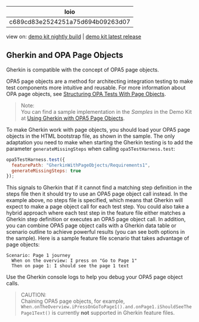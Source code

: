 <!-- loioc689cd83e2524251a75d694b09263d07 -->

| loio |
| -----|
| c689cd83e2524251a75d694b09263d07 |

<div id="loio">

view on: [demo kit nightly build](https://openui5nightly.hana.ondemand.com/#/topic/c689cd83e2524251a75d694b09263d07) | [demo kit latest release](https://openui5.hana.ondemand.com/#/topic/c689cd83e2524251a75d694b09263d07)</div>

## Gherkin and OPA Page Objects

Gherkin is compatible with the concept of OPA5 page objects.

OPA5 page objects are a method for architecting integration testing to make test components more intuitive and reusable. For more information about OPA page objects, see [Structuring OPA Tests With Page Objects](Structuring_OPA_Tests_With_Page_Objects_f2f843d.md).

> Note:  
> You can find a sample implementation in the *Samples* in the Demo Kit at [Using Gherkin with OPA5 Page Objects](https://openui5.hana.ondemand.com/explored.html#/sample/sap.ui.core.sample.gherkin.GherkinWithPageObjects/preview).

To make Gherkin work with page objects, you should load your OPA5 page objects in the HTML bootstrap file, as shown in the sample. The only adaptation you need to make when starting the Gherkin testing is to add the parameter `generateMissingSteps` when calling `opa5TestHarness.test`:

``` js
opa5TestHarness.test({
  featurePath: "GherkinWithPageObjects/Requirements1",
  generateMissingSteps: true
});

```

This signals to Gherkin that if it cannot find a matching step definition in the steps file then it should try to use an OPA5 page object call instead. In the example above, no steps file is specified, which means that Gherkin will expect to make a page object call for each test step. You could also take a hybrid approach where each test step in the feature file either matches a Gherkin step definition or executes an OPA5 page object call. In addition, you can combine OPA5 page object calls with a Gherkin data table or scenario outline to achieve powerful results \(you can see both options in the sample\). Here is a sample feature file scenario that takes advantage of page objects:

```nocode
Scenario: Page 1 journey
  When on the overview: I press on "Go to Page 1"
  Then on page 1: I should see the page 1 text

```

Use the Gherkin console logs to help you debug your OPA5 page object calls.

> CAUTION:  
> Chaining OPA5 page objects, for example, `When.onTheOverview.iPressOnGoToPage1().and.onPage1.iShouldSeeThePage1Text()` is currently **not** supported in Gherkin feature files.

